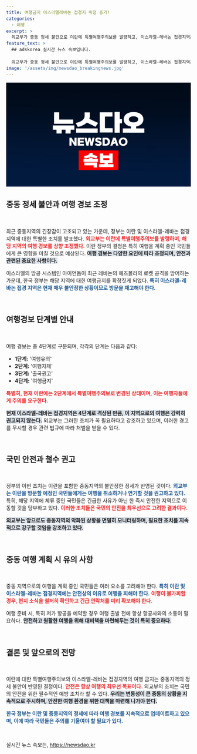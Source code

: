 ```yaml
---
title: 여행금지 이스라엘레바논 접경지 위험 증가!
categories:
  - 여행
excerpt: >
  외교부가 중동 정세 불안으로 이란에 특별여행주의보를 발령하고, 이스라엘-레바논 접경지역은 여행금지로 격상했습니다. 안전을 위해 여행 취소 및 즉시 철수를 권고하니 주의가 필요합니다.
feature_text: >
  ## adskorea 실시간 뉴스 속보입니다.

  외교부가 중동 정세 불안으로 이란에 특별여행주의보를 발령하고, 이스라엘-레바논 접경지역은 여행금지로 격상했습니다. 안전을 위해 여행 취소 및 즉시 철수를 권고하니 주의가 필요합니다.
image: '/assets/img/newsdao_breakingnews.jpg'
---
```


<p><img src="/assets/img/newsdao_breakingnews.jpg" alt="adskorea 속보" /></p>

<h2 data-ke-size="size26">중동 정세 불안과 여행 경보 조정</h2>

<p data-ke-size="size16">&nbsp;</p> 

<p>최근 중동지역의 긴장감이 고조되고 있는 가운데, 정부는 이란 및 이스라엘-레바논 접경지역에 대한 특별한 조치를 발표했다. <b><span style="color: #ee2323;">외교부는 이란에 특별여행주의보를 발령하며, 해당 지역의 여행 경보를 상향 조정했다.</span></b> 이란 정부의 결정은 특히 여행을 계획 중인 국민들에게 큰 영향을 미칠 것으로 예상된다. <b><span style="background-color: #21538527;">여행 경보는 다양한 요인에 따라 조정되며, 안전과 관련된 중요한 사항이다.</span></b> </p>

<p>이스라엘의 방공 시스템인 아이언돔이 최근 레바논의 헤즈볼라의 로켓 공격을 방어하는 가운데, 한국 정부는 해당 지역에 대한 여행금지를 확정짓게 되었다. <b><span style="color: #1a5490;">특히 이스라엘-레바논 접경 지역은 현재 매우 불안정한 상황이므로 방문을 재고해야 한다.</span></b></p>

<p data-ke-size="size16">&nbsp;</p>

<h2 data-ke-size="size26">여행경보 단계별 안내</h2>

<p data-ke-size="size16">&nbsp;</p> 

<p>여행 경보는 총 4단계로 구분되며, 각각의 단계는 다음과 같다: </p>

<ul>
    <li><b>1단계:</b> '여행유의'</li>
    <li><b>2단계:</b> '여행자제'</li>
    <li><b>3단계:</b> '출국권고'</li>
    <li><b>4단계:</b> '여행금지'</li>
</ul>

<p><b><span style="color: #ee2323;">특별히, 현재 이란에는 2단계에서 특별여행주의보로 변경된 상태이며, 이는 여행자들에게 주의를 요구한다.</span></b> </p>

<p><b><span style="background-color: #21538527;">현재 이스라엘-레바논 접경지역은 4단계로 격상된 만큼, 이 지역으로의 여행은 강력히 권고되지 않는다.</span></b> 외교부는 그러한 조치가 꼭 필요하다고 강조하고 있으며, 이러한 경고를 무시할 경우 관련 법규에 따라 처벌을 받을 수 있다.</p>

<p data-ke-size="size16">&nbsp;</p>

<h2 data-ke-size="size26">국민 안전과 철수 권고</h2>

<p data-ke-size="size16">&nbsp;</p> 

<p>정부의 이번 조치는 이란을 포함한 중동지역의 불안정한 정세가 반영된 것이다. <b><span style="color: #1a5490;">외교부는 이란을 방문할 예정인 국민들에게는 여행을 취소하거나 연기할 것을 권고하고 있다.</span></b> 특히, 해당 지역에 체류 중인 국민들은 긴급한 사유가 아닌 한 즉시 안전한 지역으로 이동할 것을 당부하고 있다. <b><span style="color: #ee2323;">이러한 조치들은 국민의 안전을 최우선으로 고려한 결과이다.</span></b> </p>

<p><b><span style="background-color: #21538527;">외교부는 앞으로도 중동지역의 악화된 상황을 면밀히 모니터링하며, 필요한 조치를 지속적으로 강구할 것임을 강조하고 있다.</span></b> </p>

<p data-ke-size="size16">&nbsp;</p>

<h2 data-ke-size="size26">중동 여행 계획 시 유의 사항</h2>

<p data-ke-size="size16">&nbsp;</p> 

<p>중동 지역으로의 여행을 계획 중인 국민들은 여러 요소를 고려해야 한다. <b><span style="color: #1a5490;">특히 이란 및 이스라엘-레바논 접경지역에는 안전상의 이유로 여행을 피해야 한다.</span></b> <b><span style="color: #ee2323;">여행이 불가피할 경우, 현지 소식을 철저히 확인하고 긴급 연락처를 미리 확보해야 한다.</span></b> </p>

<p>여행 준비 시, 특히 저가 항공을 예약할 경우 여행 출발 전에 항상 항공사와의 소통이 필요하다. <b><span style="background-color: #21538527;">안전하고 원활한 여행을 위해 대비책을 마련해두는 것이 특히 중요하다.</span></b> </p>

<p data-ke-size="size16">&nbsp;</p>

<h2 data-ke-size="size26">결론 및 앞으로의 전망</h2>

<p data-ke-size="size16">&nbsp;</p> 

<p>이란에 대한 특별여행주의보와 이스라엘-레바논 접경지역의 여행 금지는 중동지역의 정세 불안이 반영된 결정이다. <b><span style="color: #ee2323;">안전은 항상 여행의 최우선 목표이다.</span></b> 외교부의 조치는 국민의 안전을 위한 필수적인 예방 조치라 할 수 있다. <b><span style="background-color: #21538527;">우리는 변동성이 큰 중동의 상황을 지속적으로 주시하며, 안전한 여행 환경을 위한 대책을 마련해 나가야 한다.</span></b> </p>

<p><b><span style="color: #1a5490;">한국 정부는 이란 및 중동지역의 정세에 따라 여행 경보를 지속적으로 업데이트하고 있으며, 이에 따라 국민들은 주의를 기울여야 할 필요가 있다.</span></b></p>

<p data-ke-size="size16">&nbsp;</p>
실시간 뉴스 속보는, <a href="https://newsdao.kr" rel="dofollow">https://newsdao.kr</a>


